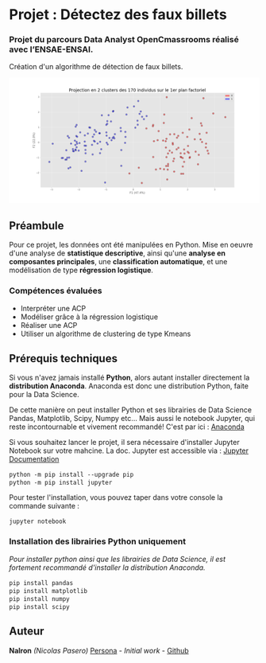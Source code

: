 # Projet : Détectez des faux billets
### Projet du parcours Data Analyst OpenCmassrooms réalisé avec l’ENSAE-ENSAI.
Création d'un algorithme de détection de faux billets.

![](p6_graphic/projection_kmeans.png)

## Préambule
Pour ce projet, les données ont été manipulées en Python. Mise en oeuvre d'une analyse de **statistique descriptive**, ainsi qu'une **analyse en composantes principales**, une **classification automatique**, et une modélisation de type **régression logistique**.

### Compétences évaluées
 - Interpréter une ACP
 - Modéliser grâce à la régression logistique
 - Réaliser une ACP
 - Utiliser un algorithme de clustering de type Kmeans


## Prérequis techniques
Si vous n'avez jamais installé **Python**, alors autant installer directement la **distribution Anaconda**.
Anaconda est donc une distribution Python, faite pour la Data Science.

De cette manière on peut installer Python et ses librairies de Data Science Pandas, Matplotlib, Scipy, Numpy etc… 
Mais aussi le notebook Jupyter, qui reste incontournable et vivement recommandé!
C'est par ici : [Anaconda](https://www.anaconda.com/download)

Si vous souhaitez lancer le projet, il sera nécessaire d'installer Jupyter Notebook sur votre mahcine. 
La doc. Jupyter est accessible via : [Jupyter Documentation](https://jupyter.readthedocs.io/en/latest/install.html) 

```
python -m pip install --upgrade pip    
python -m pip install jupyter
```

Pour tester l'installation, vous pouvez taper dans votre console la commande suivante :

```
jupyter notebook
```

### Installation des librairies Python uniquement
*Pour installer python ainsi que les librairies de Data Science, il est fortement recommandé d'installer la distribution Anaconda.* 

```
pip install pandas
pip install matplotlib
pip install numpy
pip install scipy
```

## Auteur

**Nalron** *(Nicolas Pasero)* [Persona](https://nalron.com) - *Initial work* - [Github](https://github.com/nalron)

